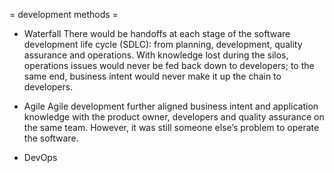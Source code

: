 = development methods =
* Waterfall
There would be handoffs at each stage of the software development life cycle
(SDLC): from planning, development, quality assurance and operations. With
knowledge lost during the silos, operations issues would never be fed back
down to developers; to the same end, business intent would never make it up
the chain to developers.

* Agile
Agile development further aligned business intent and application knowledge with
the product owner, developers and quality assurance on the same team. However,
it was still someone else’s problem to operate the software.

* DevOps

